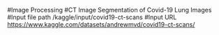 #Image Processing
#CT Image Segmentation of Covid-19 Lung Images
#Input file path /kaggle/input/covid19-ct-scans
#Input URL https://www.kaggle.com/datasets/andrewmvd/covid19-ct-scans/
